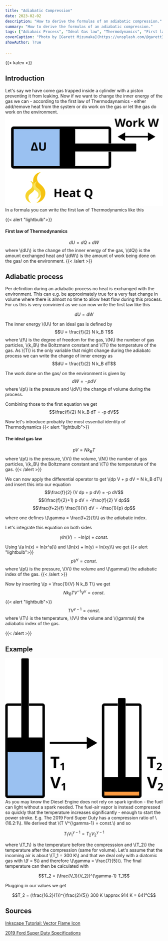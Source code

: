 ```yaml
---
title: "Adiabatic Compression"
date: 2023-02-02
description: "How to derive the formulas of an adiabatic compression."
summary: "How to derive the formulas of an adiabatic compression."
tags: ["Adiabaic Process", "Ideal Gas law", "Thermodynamics", "First law of Thermodynamics", "Adiabatic", "Heat", "Inner Energy", "Work"]
coverCaption: "Photo by [Garett Mizunaka](https://unsplash.com/@garett3) on [Unsplash](https://unsplash.com/)"
showAuthor: True

---
```


{{< katex >}}
## Introduction

Let's say we have come gas trapped inside a cylinder with a piston preventing it from leaking. Now if we want to change the inner energy of the gas we can - according to the first law of Thermodaynamics - either add/remove heat from the system or do work on the gas or let the gas do work on the environment.
![Piston](piston.svg)
In a formula you can write the first law of Thermodynamics like this

{{< alert "lightbulb">}}
#### First law of Thermodynamics
$$dU = dQ + dW$$
where \\(dU\\) is the change of the inner energy of the gas, \\(dQ\\) is the amount exchanged heat and \\(dW\\) is the amount of work being done on the gas/ on the environment.
{{< /alert >}}

## Adiabatic process

Per definition during an adiabatic process no heat is exchanged with the environment. This can e.g. be approximately true for a very fast change in volume where there is almost no time to allow heat flow during this process.
For us this is very convinient as we can now write the first law like this

$$dU = dW$$

The inner energy \\(U\\) for an ideal gas is defined by
$$U = \frac{f}{2} N k_B T$$
where \\(f\\) is the degree of freedom for the gas, 
\\(N\\) the number of gas particles, \\(k_B\\) the Boltzmann constant and \\(T\\) the temperature of the gas.
As \\(T\\) is the only variable that might change during the adiabatc process we can write the change of inner energy as
$$dU = \frac{f}{2} N k_B dT$$

The work done on the gas/ on the environment is given by
$$dW = -p dV$$
where \\(p\\) is the pressure and \\(dV\\) the change of volume during the process.

Combining those to the first equation we get
$$\frac{f}{2} N k_B dT = -p dV$$


Now let's introduce probably the most essential identity of Thermodynamics
{{< alert "lightbulb">}}
#### The ideal gas law
$$p V = N k_B T$$
where \\(p\\) is the pressure, \\(V\\) the volume, \\(N\\) the number of gas particles, \\(k_B\\) the Boltzmann constant and \\(T\\) the temperature of the gas.
{{< /alert >}}

We can now apply the differential operator to get \\(dp V + p dV = N k_B dT\\) and insert this into our equation
$$\frac{f}{2} (V dp + p dV)  = -p dV$$
$$(\frac{f}{2}+1) p dV = -\frac{f}{2} V dp$$
$$\frac{f+2}{f} \frac{1}{V} dV = -\frac{1}{p} dp$$

where one defines \\(\gamma = \frac{f+2}{f}\\) as the adiabatic index.

Let's integrate this equation on both sides

$$\gamma ln(V) = -ln(p) + const.$$

Using \\(a ln(x) = ln(x^a)\\) and \\(ln(x) + ln(y) = ln(xy)\\) we get
{{< alert "lightbulb">}}
$$p V^\gamma = const.$$
where \\(p\\) is the pressure, \\(V\\) the volume and \\(\gamma\\) the adiabatic index of the gas.
{{< /alert >}}

Now by inserting \\(p = \frac{1}{V} N k_B T\\) we get
$$N k_B T V^{-1} V^\gamma = const.$$
{{< alert "lightbulb">}}
$$ T V^{\gamma-1} = const.$$
where \\(T\\) is the temperature, \\(V\\) the volume and \\(\gamma\\) the adiabatic index of the gas.

{{< /alert >}}

## Example
![Adiabatic Heating](adiabatic-heating.svg)
As you may know the Diesel Engine does not rely on spark ignition - the fuel can light without a spark needed. The fuel-air vapor is instead compressed so quickly that the temperature increases significantly - enough to start the power stroke.
E.g. The 2019 Ford Super Duty has a compression ratio of \\(16.2:1\\). We derived that \\(T V^{\gamma-1} = const.\\) and so

$$T_1 V_1^{\gamma-1} = T_2 V_2^{\gamma-1}$$

where \\(T_1\\) is the temperature before the compresssion and \\(T_2\\) the temperature after the compression (same for volume). Let's assume that the incoming air is about \\(T_1 = 300 K\\) and that we deal only with a diatomic gas with \\(f = 5\\) and therefore \\(\gamma = \frac{7}{5}\\).
The final temperature can then be calculated with

$$T_2 = (\frac{V_1}{V_2})^{\gamma-1} T_1$$

Plugging in our values we get

$$T_2 = (\frac{16.2}{1})^{\frac{2}{5}} 300 K \approx 914 K = 641°C$$



## Sources

[Inkscape Tutorial: Vector Flame Icon](https://invidious.snopyta.org/watch?v=UjmER3xMC0o)

[2019 Ford Super Duty Specifications](https://media.ford.com/content/dam/fordmedia/North%20America/US/product/2019/super-duty/2019-Super-Duty.pdf) 
